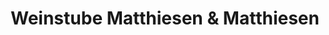 ---
title: "Weinstube Matthiesen & Matthiesen"
url: /gluecksburg-ostsee/weinstube-matthiesen-und-matthiesen/
shop: Wein
---